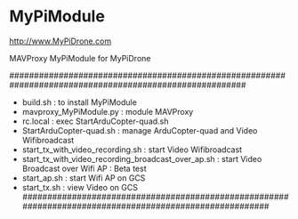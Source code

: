 # MyPiModule

http://www.MyPiDrone.com

MAVProxy MyPiModule for MyPiDrone

########################################################################################################
- build.sh                                            : to install MyPiModule
- mavproxy_MyPiModule.py                              : module MAVProxy
- rc.local                                            : exec StartArduCopter-quad.sh
- StartArduCopter-quad.sh                             : manage ArduCopter-quad and Video Wifibroadcast
- start_tx_with_video_recording.sh                    : start Video Wifibroadcast
- start_tx_with_video_recording_broadcast_over_ap.sh  : start Video Broadcast over Wifi AP : Beta test
- start_ap.sh                                         : start Wifi AP on GCS
- start_tx.sh                                         : view Video on GCS
########################################################################################################
